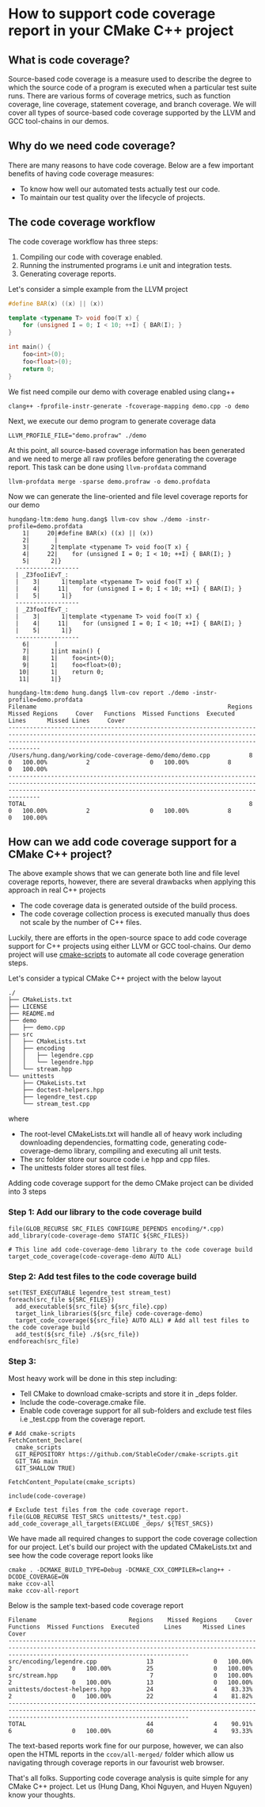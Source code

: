 # How to support code coverage report in your CMake C++ project

## What is code coverage? ##

Source-based code coverage is a measure used to describe the degree to which the source code of a program is executed when a particular test suite runs. There are various forms of coverage metrics, such as function coverage, line coverage, statement coverage, and branch coverage. We will cover all types of source-based code coverage supported by the LLVM and GCC tool-chains in our demos.

## Why do we need code coverage? ##

There are many reasons to have code coverage. Below are a few important benefits of having code coverage measures:
* To know how well our automated tests actually test our code.
* To maintain our test quality over the lifecycle of projects.

## The code coverage workflow ##

The code coverage workflow has three steps:

1. Compiling our code with coverage enabled.
2. Running the instrumented programs i.e unit and integration tests.
3. Generating coverage reports.

Let's consider a simple example from the LLVM project

``` c++
#define BAR(x) ((x) || (x))

template <typename T> void foo(T x) {
    for (unsigned I = 0; I < 10; ++I) { BAR(I); }
}

int main() {
    foo<int>(0);
    foo<float>(0);
    return 0;
}
```

We fist need compile our demo with coverage enabled using clang++

``` shell
clang++ -fprofile-instr-generate -fcoverage-mapping demo.cpp -o demo
```

Next, we execute our demo program to generate coverage data

``` shell
LLVM_PROFILE_FILE="demo.profraw" ./demo
```

At this point, all source-based coverage information has been generated and we need to merge all raw profiles before generating the coverage report. This task can be done using `llvm-profdata` command

``` shell
llvm-profdata merge -sparse demo.profraw -o demo.profdata
```

Now we can generate the line-oriented and file level coverage reports for our demo

``` text
hungdang-ltm:demo hung.dang$ llvm-cov show ./demo -instr-profile=demo.profdata
    1|     20|#define BAR(x) ((x) || (x))
    2|       |
    3|      2|template <typename T> void foo(T x) {
    4|     22|    for (unsigned I = 0; I < 10; ++I) { BAR(I); }
    5|      2|}
  ------------------
  | _Z3fooIiEvT_:
  |    3|      1|template <typename T> void foo(T x) {
  |    4|     11|    for (unsigned I = 0; I < 10; ++I) { BAR(I); }
  |    5|      1|}
  ------------------
  | _Z3fooIfEvT_:
  |    3|      1|template <typename T> void foo(T x) {
  |    4|     11|    for (unsigned I = 0; I < 10; ++I) { BAR(I); }
  |    5|      1|}
  ------------------
    6|       |
    7|      1|int main() {
    8|      1|    foo<int>(0);
    9|      1|    foo<float>(0);
   10|      1|    return 0;
   11|      1|}
```

``` text
hungdang-ltm:demo hung.dang$ llvm-cov report ./demo -instr-profile=demo.profdata
Filename                                                      Regions    Missed Regions     Cover   Functions  Missed Functions  Executed       Lines      Missed Lines     Cover
---------------------------------------------------------------------------------------------------------------------------------------------------------------------------------------------------------------------------
/Users/hung.dang/working/code-coverage-demo/demo/demo.cpp           8                 0   100.00%           2                 0   100.00%           8                 0   100.00%
---------------------------------------------------------------------------------------------------------------------------------------------------------------------------------------------------------------------------
TOTAL                                                               8                 0   100.00%           2                 0   100.00%           8                 0   100.00%
```

## How can we add code coverage support for a CMake C++ project? ##

The above example shows that we can generate both line and file level coverage reports, however, there are several drawbacks when applying this approach in real C++ projects
* The code coverage data is generated outside of the build process.
* The code coverage collection process is executed manually thus does not scale by the number of C++ files.

Luckily, there are efforts in the open-source space to add code coverage support for C++ projects using either LLVM or GCC tool-chains. Our demo project will use [cmake-scripts](https://github.com/StableCoder/cmake-scripts) to automate all code coverage generation steps.

Let's consider a typical CMake C++ project with the below layout

``` text
./
├── CMakeLists.txt
├── LICENSE
├── README.md
├── demo
│   ├── demo.cpp
├── src
│   ├── CMakeLists.txt
│   ├── encoding
│   │   ├── legendre.cpp
│   │   └── legendre.hpp
│   └── stream.hpp
└── unittests
    ├── CMakeLists.txt
    ├── doctest-helpers.hpp
    ├── legendre_test.cpp
    └── stream_test.cpp
```

where
* The root-level CMakeLists.txt will handle all of heavy work including downloading dependencies, formatting code, generating code-coverage-demo library, compiling and executing all unit tests.
* The src folder store our source code i.e hpp and cpp files.
* The unittests folder stores all test files.

Adding code coverage support for the demo CMake project can be divided into 3 steps

### Step 1: Add our library to the code coverage build ###

``` text
file(GLOB_RECURSE SRC_FILES CONFIGURE_DEPENDS encoding/*.cpp)
add_library(code-coverage-demo STATIC ${SRC_FILES})

# This line add code-coverage-demo library to the code coverage build
target_code_coverage(code-coverage-demo AUTO ALL)
```

### Step 2: Add test files to the code coverage build ###

``` text
set(TEST_EXECUTABLE legendre_test stream_test)
foreach(src_file ${SRC_FILES})
  add_executable(${src_file} ${src_file}.cpp)
  target_link_libraries(${src_file} code-coverage-demo)
  target_code_coverage(${src_file} AUTO ALL) # Add all test files to the code coverage build
  add_test(${src_file} ./${src_file})
endforeach(src_file)
```

### Step 3:  ###

Most heavy work will be done in this step including:
* Tell CMake to download cmake-scripts and store it in _deps folder.
* Include the code-coverage.cmake file.
* Enable code coverage support for all sub-folders and exclude test files i.e _test.cpp from the coverage report.

``` text
# Add cmake-scripts
FetchContent_Declare(
  cmake_scripts
  GIT_REPOSITORY https://github.com/StableCoder/cmake-scripts.git
  GIT_TAG main
  GIT_SHALLOW TRUE)

FetchContent_Populate(cmake_scripts)

include(code-coverage)

# Exclude test files from the code coverage report.
file(GLOB_RECURSE TEST_SRCS unittests/*_test.cpp)
add_code_coverage_all_targets(EXCLUDE _deps/ ${TEST_SRCS})
```

We have made all required changes to support the code coverage collection for our project. Let's build our project with the updated CMakeLists.txt and see how the code coverage report looks like

``` shell
cmake . -DCMAKE_BUILD_TYPE=Debug -DCMAKE_CXX_COMPILER=clang++ -DCODE_COVERAGE=ON
make ccov-all
make ccov-all-report
```

Below is the sample text-based code coverage report

``` text
Filename                          Regions    Missed Regions     Cover   Functions  Missed Functions  Executed       Lines      Missed Lines     Cover
-----------------------------------------------------------------------------------------------------------------------------------------------------------------------------------------------
src/encoding/legendre.cpp              13                 0   100.00%           2                 0   100.00%          25                 0   100.00%
src/stream.hpp                          7                 0   100.00%           2                 0   100.00%          13                 0   100.00%
unittests/doctest-helpers.hpp          24                 4    83.33%           2                 0   100.00%          22                 4    81.82%
-----------------------------------------------------------------------------------------------------------------------------------------------------------------------------------------------
TOTAL                                  44                 4    90.91%           6                 0   100.00%          60                 4    93.33%
```

The text-based reports work fine for our purpose, however, we can also open the HTML reports in the `ccov/all-merged/` folder which allow us navigating through coverage reports in our favourist web browser.

That's all folks. Supporting code coverage analysis is quite simple for any CMake C++ project. Let us (Hung Dang, Khoi Nguyen, and Huyen Nguyen) know your thoughts.
